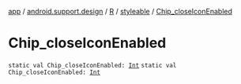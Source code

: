 [app](../../../index.md) / [android.support.design](../../index.md) / [R](../index.md) / [styleable](index.md) / [Chip_closeIconEnabled](./-chip_close-icon-enabled.md)

# Chip_closeIconEnabled

`static val Chip_closeIconEnabled: `[`Int`](https://kotlinlang.org/api/latest/jvm/stdlib/kotlin/-int/index.html)
`static val Chip_closeIconEnabled: `[`Int`](https://kotlinlang.org/api/latest/jvm/stdlib/kotlin/-int/index.html)